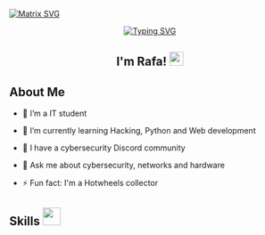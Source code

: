  [![Matrix SVG](https://raw.githubusercontent.com/rodrigograca31/rodrigograca31/master/matrix.svg)](https://www.youtube.com/watch?v=SDkAGkd4NLc) 

<div ident="header" align="center">
<a href="https://git.io/typing-svg"><img src="https://readme-typing-svg.demolab.com?font=Fira+Code&size=25&pause=1000&color=00F70E&background=FF0F0000&random=false&width=435&lines=Hello%2C+friend.;Welcome+to+my+%3C%2FGitHub%3E" alt="Typing SVG" /></a>
</div>

<h2 align="center">I'm Rafa! <img src="https://media.giphy.com/media/hvRJCLFzcasrR4ia7z/giphy.gif" width="25px"> </h2>
<p align=center>

<h2> About Me </h2>

- 🔭 I’m a IT student
  
- 🌱 I’m currently learning Hacking, Python and Web development
  
- 👯 I have a cybersecurity Discord community
  
- 💬 Ask me about cybersecurity, networks and hardware
  
- ⚡ Fun fact: I'm a Hotwheels collector

<h2> Skills <img src = "https://media2.giphy.com/media/QssGEmpkyEOhBCb7e1/giphy.gif?cid=ecf05e47a0n3gi1bfqntqmob8g9aid1oyj2wr3ds3mg700bl&rid=giphy.gif" width = 32px> </h2>

